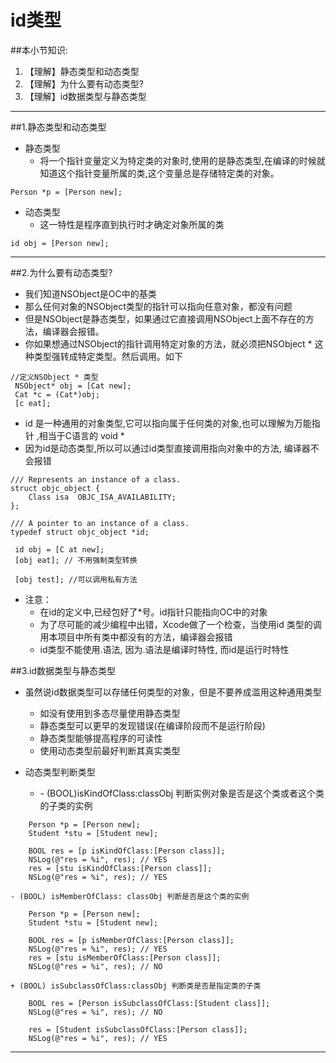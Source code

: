 # id类型
##本小节知识:
1. 【理解】静态类型和动态类型
2. 【理解】为什么要有动态类型?
3. 【理解】id数据类型与静态类型

---


##1.静态类型和动态类型
- 静态类型
    + 将一个指针变量定义为特定类的对象时,使用的是静态类型,在编译的时候就知道这个指针变量所属的类,这个变量总是存储特定类的对象。

```
Person *p = [Person new];
```

- 动态类型
    + 这一特性是程序直到执行时才确定对象所属的类

```
id obj = [Person new];
```
---

##2.为什么要有动态类型?
- 我们知道NSObject是OC中的基类
- 那么任何对象的NSObject类型的指针可以指向任意对象，都没有问题
- 但是NSObject是静态类型，如果通过它直接调用NSObject上面不存在的方法，编译器会报错。
- 你如果想通过NSObject的指针调用特定对象的方法，就必须把NSObject * 这种类型强转成特定类型。然后调用。如下

```
//定义NSObject * 类型
 NSObject* obj = [Cat new];
 Cat *c = (Cat*)obj;
 [c eat];
```

- id 是一种通用的对象类型,它可以指向属于任何类的对象,也可以理解为万能指针 ,相当于C语言的 void *
- 因为id是动态类型,所以可以通过id类型直接调用指向对象中的方法, 编译器不会报错

```
/// Represents an instance of a class.
struct objc_object {
    Class isa  OBJC_ISA_AVAILABILITY;
};

/// A pointer to an instance of a class.
typedef struct objc_object *id;
```

```
 id obj = [C at new];
 [obj eat]; // 不用强制类型转换

 [obj test]; //可以调用私有方法
```
- 注意：
    + 在id的定义中,已经包好了*号。id指针只能指向OC中的对象
    + 为了尽可能的减少编程中出错，Xcode做了一个检查，当使用id 类型的调用本项目中所有类中都没有的方法，编译器会报错
    + id类型不能使用.语法, 因为.语法是编译时特性, 而id是运行时特性

##3.id数据类型与静态类型
- 虽然说id数据类型可以存储任何类型的对象，但是不要养成滥用这种通用类型
    + 如没有使用到多态尽量使用静态类型
    + 静态类型可以更早的发现错误(在编译阶段而不是运行阶段)
    + 静态类型能够提高程序的可读性
    + 使用动态类型前最好判断其真实类型

- 动态类型判断类型
    + \- (BOOL)isKindOfClass:classObj 判断实例对象是否是这个类或者这个类的子类的实例

```
    Person *p = [Person new];
    Student *stu = [Student new];

    BOOL res = [p isKindOfClass:[Person class]];
    NSLog(@"res = %i", res); // YES
    res = [stu isKindOfClass:[Person class]];
    NSLog(@"res = %i", res); // YES
```

    - (BOOL) isMemberOfClass: classObj 判断是否是这个类的实例


```
    Person *p = [Person new];
    Student *stu = [Student new];

    BOOL res = [p isMemberOfClass:[Person class]];
    NSLog(@"res = %i", res); // YES
    res = [stu isMemberOfClass:[Person class]];
    NSLog(@"res = %i", res); // NO
```

    + (BOOL) isSubclassOfClass:classObj 判断类是否是指定类的子类


```
    BOOL res = [Person isSubclassOfClass:[Student class]];
    NSLog(@"res = %i", res); // NO

    res = [Student isSubclassOfClass:[Person class]];
    NSLog(@"res = %i", res); // YES
```


---
